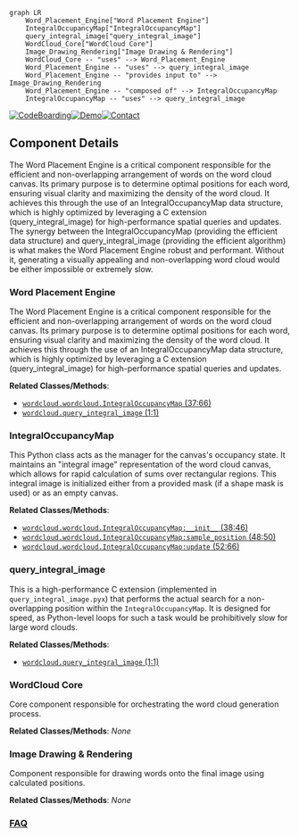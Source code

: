 ```mermaid
graph LR
    Word_Placement_Engine["Word Placement Engine"]
    IntegralOccupancyMap["IntegralOccupancyMap"]
    query_integral_image["query_integral_image"]
    WordCloud_Core["WordCloud Core"]
    Image_Drawing_Rendering["Image Drawing & Rendering"]
    WordCloud_Core -- "uses" --> Word_Placement_Engine
    Word_Placement_Engine -- "uses" --> query_integral_image
    Word_Placement_Engine -- "provides input to" --> Image_Drawing_Rendering
    Word_Placement_Engine -- "composed of" --> IntegralOccupancyMap
    IntegralOccupancyMap -- "uses" --> query_integral_image
```
[![CodeBoarding](https://img.shields.io/badge/Generated%20by-CodeBoarding-9cf?style=flat-square)](https://github.com/CodeBoarding/GeneratedOnBoardings)[![Demo](https://img.shields.io/badge/Try%20our-Demo-blue?style=flat-square)](https://www.codeboarding.org/demo)[![Contact](https://img.shields.io/badge/Contact%20us%20-%20contact@codeboarding.org-lightgrey?style=flat-square)](mailto:contact@codeboarding.org)

## Component Details

The Word Placement Engine is a critical component responsible for the efficient and non-overlapping arrangement of words on the word cloud canvas. Its primary purpose is to determine optimal positions for each word, ensuring visual clarity and maximizing the density of the word cloud. It achieves this through the use of an IntegralOccupancyMap data structure, which is highly optimized by leveraging a C extension (query_integral_image) for high-performance spatial queries and updates. The synergy between the IntegralOccupancyMap (providing the efficient data structure) and query_integral_image (providing the efficient algorithm) is what makes the Word Placement Engine robust and performant. Without it, generating a visually appealing and non-overlapping word cloud would be either impossible or extremely slow.

### Word Placement Engine
The Word Placement Engine is a critical component responsible for the efficient and non-overlapping arrangement of words on the word cloud canvas. Its primary purpose is to determine optimal positions for each word, ensuring visual clarity and maximizing the density of the word cloud. It achieves this through the use of an IntegralOccupancyMap data structure, which is highly optimized by leveraging a C extension (query_integral_image) for high-performance spatial queries and updates.


**Related Classes/Methods**:

- <a href="https://github.com/amueller/word_cloud/blob/master/wordcloud/wordcloud.py#L37-L66" target="_blank" rel="noopener noreferrer">`wordcloud.wordcloud.IntegralOccupancyMap` (37:66)</a>
- <a href="https://github.com/amueller/word_cloud/blob/master/wordcloud/wordcloud.py#L1-L1" target="_blank" rel="noopener noreferrer">`wordcloud.query_integral_image` (1:1)</a>


### IntegralOccupancyMap
This Python class acts as the manager for the canvas's occupancy state. It maintains an "integral image" representation of the word cloud canvas, which allows for rapid calculation of sums over rectangular regions. This integral image is initialized either from a provided mask (if a shape mask is used) or as an empty canvas.


**Related Classes/Methods**:

- <a href="https://github.com/amueller/word_cloud/blob/master/wordcloud/wordcloud.py#L38-L46" target="_blank" rel="noopener noreferrer">`wordcloud.wordcloud.IntegralOccupancyMap:__init__` (38:46)</a>
- <a href="https://github.com/amueller/word_cloud/blob/master/wordcloud/wordcloud.py#L48-L50" target="_blank" rel="noopener noreferrer">`wordcloud.wordcloud.IntegralOccupancyMap:sample_position` (48:50)</a>
- <a href="https://github.com/amueller/word_cloud/blob/master/wordcloud/wordcloud.py#L52-L66" target="_blank" rel="noopener noreferrer">`wordcloud.wordcloud.IntegralOccupancyMap:update` (52:66)</a>


### query_integral_image
This is a high-performance C extension (implemented in `query_integral_image.pyx`) that performs the actual search for a non-overlapping position within the `IntegralOccupancyMap`. It is designed for speed, as Python-level loops for such a task would be prohibitively slow for large word clouds.


**Related Classes/Methods**:

- <a href="https://github.com/amueller/word_cloud/blob/master/wordcloud/wordcloud.py#L1-L1" target="_blank" rel="noopener noreferrer">`wordcloud.query_integral_image` (1:1)</a>


### WordCloud Core
Core component responsible for orchestrating the word cloud generation process.


**Related Classes/Methods**: _None_

### Image Drawing & Rendering
Component responsible for drawing words onto the final image using calculated positions.


**Related Classes/Methods**: _None_



### [FAQ](https://github.com/CodeBoarding/GeneratedOnBoardings/tree/main?tab=readme-ov-file#faq)
